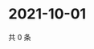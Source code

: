# 2021-10-01

共 0 条

<!-- BEGIN WEIBO -->
<!-- 最后更新时间 Fri Oct 01 2021 04:14:06 GMT+0800 (China Standard Time) -->

<!-- END WEIBO -->
